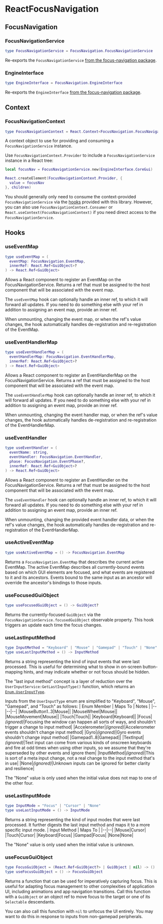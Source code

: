 # ReactFocusNavigation

## FocusNavigation

### FocusNavigationService
```lua
type FocusNavigationService = FocusNavigation.FocusNavigationService
```
Re-exports the `FocusNavigationService` [from the focus-navigation package](../focus-navigation/README.md#focusnavigationservice).

### EngineInterface
```lua
type EngineInterface = FocusNavigation.EngineInterface
```
Re-exports the `EngineInterface` [from the focus-navigation package](../focus-navigation/README.md#engineinterface).

## Context

### FocusNavigationContext
```lua
type FocusNavigationContext = React.Context<FocusNavigation.FocusNavigationService?>
```
A context object to use for providing and consuming a `FocusNavigationService` instance.

Use `FocusNavigationContext.Provider` to include a `FocusNavigationService` instance in a React tree:
```lua
local focusNav = FocusNavigationService.new(EngineInterface.CoreGui)

React.createElement(FocusNavigationContext.Provider, {
  value = focusNav
}, children)
```

You should generally only need to consume the context-provided `FocusNavigationService` via the [hooks](#hooks) provided with this library. However, you can also use `FocusNavigationContext.Consumer` or `React.useContext(FocusNavigationContext)` if you need direct access to the `FocusNavigationService`.

## Hooks

### useEventMap
```lua
type useEventMap = (
  eventMap: FocusNavigation.EventMap,
  innerRef: React.Ref<GuiObject>?
) -> React.Ref<GuiObject>
```
Allows a React component to register an EventMap on the FocusNavigationService. Returns a ref that must be assigned to the host component that will be associated with the event map.

The `useEventMap` hook can optionally handle an inner ref, to which it will forward all updates. If you need to do something else with your ref in addition to assigning an event map, provide an inner ref.

When unmounting, changing the event map, or when the ref's value changes, the hook automatically handles de-registration and re-registration of the EventMap.

### useEventHandlerMap
```lua
type useEventHandlerMap = (
  eventHandlerMap: FocusNavigation.EventHandlerMap,
  innerRef: React.Ref<GuiObject>?
) -> React.Ref<GuiObject>
```
Allows a React component to register an EventHandlerMap on the FocusNavigationService. Returns a ref that must be assigned to the host component that will be associated with the event map.

The `useEventHandlerMap` hook can optionally handle an inner ref, to which it will forward all updates. If you need to do something else with your ref in addition to assigning an event map, provide an inner ref.

When unmounting, changing the event handler map, or when the ref's value changes, the hook automatically handles de-registration and re-registration of the EventHandlerMap.

### useEventHandler
```lua
type useEventHandler = (
  eventName: string,
  eventHandler: FocusNavigation.EventHandler,
  phase: FocusNavigation.EventPhase?,
  innerRef: React.Ref<GuiObject>?
) -> React.Ref<GuiObject>
```
Allows a React component to register an EventHandler on the FocusNavigationService. Returns a ref that must be assigned to the host component that will be associated with the event map.

The `useEventHandler` hook can optionally handle an inner ref, to which it will forward all updates. If you need to do something else with your ref in addition to assigning an event map, provide an inner ref.

When unmounting, changing the provided event handler data, or when the ref's value changes, the hook automatically handles de-registration and re-registration of the EventHandlerMap.

### useActiveEventMap
```lua
type useActiveEventMap = () -> FocusNavigation.EventMap
```
Returns a `FocusNavigation.EventMap` that describes the current active EventMap. The active EventMap describes all currently-bound events based on which GUI elements are focused, and what events are registered to it and its ancestors. Events bound to the same input as an ancestor will override the ancestor's bindings to those inputs.

### useFocusedGuiObject
```lua
type useFocusedGuiObject = () -> GuiObject?
```
Returns the currently-focused `GuiObject` via the `FocusNavigationService.focusedGuiObject` observable property. This hook triggers an update each time the focus changes.

### useLastInputMethod
```lua
type InputMethod = "Keyboard" | "Mouse" | "Gamepad" | "Touch" | "None"
type useLastInputMethod = () -> InputMethod
```
Returns a string representing the kind of input events that were last processed. This is useful for determining what to show in on-screen button-mapping hints, and may indicate whether or not focus should be hidden.

The "last input method" concept is a layer of reduction over the `UserInputService:GetLastInputType()` function, which returns an [`Enum.UserInputType`](https://create.roblox.com/docs/reference/engine/enums/UserInputType).

Inputs from the `UserInputType` enum are simplified to "Keyboard", "Mouse", "Gamepad", and "Touch" as follows:
| Enum Member | Maps To | Notes |
|--|--|--|
|MouseButton1..3|Mouse||
|MouseWheel|Mouse||
|MouseMovement|Mouse||
|Touch|Touch||
|Keyboard|Keyboard||
|Focus|_(ignored)_|Focusing the window can happen all sorts of ways, and shouldn't trigger a change to input method|
|Accelerometer|_(ignored)_|Accelerometer events shouldn't change input method|
|Gyro|_(ignored)_|Gyro events shouldn't change input method|
|Gamepad1..8|Gamepad||
|TextInput|_(ignored)_|Text input can come from various kinds of onscreen keyboards and fire at odd times when using other inputs, so we assume that they're superseded by other events and ignore them|
|InputMethod|_(ignored)_|This is sort of a meta input change, not a real change to the input method that's in use|
|None|_(ignored)_|Unknown inputs can be ignored for better clarity and resilience|

The "None" value is only used when the initial value does not map to one of the other four.

### useLastInputMode
```lua
type InputMode = "Focus" | "Cursor" | "None"
type useLastInputMode = () -> InputMode
```
Returns a string representing the kind of input modes that were last processed. It further digests the last input method and maps it to a more specific input mode. 
| Input Method | Maps To |
|--|--|
|Mouse|Cursor|
|Touch|Cursor|
|Keyboard|Focus|
|Gampad|Focus|
|None|None|

The "None" value is only used when the initial value is unknown.

### useFocusGuiObject
```lua
type FocusGuiObject = (React.Ref<GuiObject?> | GuiObject | nil) -> ()
type useFocusGuiObject = () -> FocusGuiObject
```
Returns a function that can be used for imperatively capturing focus. This is useful for adapting focus management to other complexities of application UI, including animations and app navigation transitions. Call this function with a `GuiObject` or an object ref to move focus to the target or one of its `Selectable` descendants.

You can also call this function with `nil` to unfocus the UI entirely. You may want to do this in response to inputs from non-gamepad peripherals.
